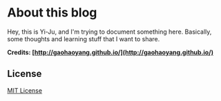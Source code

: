 # About this blog

Hey, this is Yi-Ju, and I'm trying to document something here.
Basically, some thoughts and learning stuff that I want to share.

**Credits: [http://gaohaoyang.github.io/](http://gaohaoyang.github.io/)**

<div class="changetip_tipme_button" data-bid="41c4b467-fd51-479a-971e-ab429ad5ce64" data-uid="43dbfe77743648a4bc9c3cc8fe0810f4"></div><script>(function(document,script,id){var js,r=document.getElementsByTagName(script)[0],protocol=/^http:/.test(document.location)?'http':'https';if(!document.getElementById(id)){js=document.createElement(script);js.id=id;js.src=protocol+'://widgets.changetip.com/public/js/widgets.js';r.parentNode.insertBefore(js,r)}}(document,'script','changetip_w_0'));</script>

## License

[MIT License](https://github.com/Gaohaoyang/gaohaoyang.github.io/blob/master/LICENSE.md)
